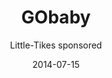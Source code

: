 ---
title: GObaby
subtitle: Little-Tikes sponsored
layout: default
modal-id: 6
date: 2014-07-15
img: HERO.jpg
thumbnail: HERO.jpg
alt: Better baby transport
project-date: April 2014
category: Product Design
description: Lorem ipsum dolor sit amet, usu cu alterum nominavi lobortis. At duo novum diceret. Tantas apeirian vix et, usu sanctus postulant inciderint ut, populo diceret necessitatibus in vim. Cu eum dicam feugiat noluisse.

---